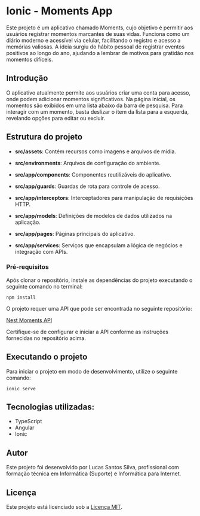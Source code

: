 # Ionic - Moments App

Este projeto é um aplicativo chamado Moments, cujo objetivo é permitir aos usuários registrar momentos marcantes de suas vidas. Funciona como um diário moderno e acessível via celular, facilitando o registro e acesso a memórias valiosas. A ideia surgiu do hábito pessoal de registrar eventos positivos ao longo do ano, ajudando a lembrar de motivos para gratidão nos momentos difíceis.


## Introdução

O aplicativo atualmente permite aos usuários criar uma conta para acesso, onde podem adicionar momentos significativos. Na página inicial, os momentos são exibidos em uma lista abaixo da barra de pesquisa. Para interagir com um momento, basta deslizar o item da lista para a esquerda, revelando opções para editar ou excluir.


## Estrutura do projeto

* **src/assets**: Contém recursos como imagens e arquivos de mídia.

* **src/environments**: Arquivos de configuração do ambiente.

* **src/app/components**: Componentes reutilizáveis do aplicativo.

* **src/app/guards**: Guardas de rota para controle de acesso.

* **src/app/interceptors**: Interceptadores para manipulação de requisições HTTP.

* **src/app/models**: Definições de modelos de dados utilizados na aplicação.

* **src/app/pages**: Páginas principais do aplicativo.

* **src/app/services**: Serviços que encapsulam a lógica de negócios e integração com APIs.


### Pré-requisitos

Após clonar o repositório, instale as dependências do projeto executando o seguinte comando no terminal:

```
npm install
```

O projeto requer uma API que pode ser encontrada no seguinte repositório:

[Nest Moments API](https://github.com/by-scottlucas/nest-moments-api.git)

Certifique-se de configurar e iniciar a API conforme as instruções fornecidas no repositório acima.


## Executando o projeto

Para iniciar o projeto em modo de desenvolvimento, utilize o seguinte comando:

```
ionic serve
```


## Tecnologias utilizadas:

* TypeScript
* Angular
* Ionic


## Autor

Este projeto foi desenvolvido por Lucas Santos Silva, profissional com formação técnica em Informática (Suporte) e Informática para Internet.


## Licença

Este projeto está licenciado sob a [Licença MIT](./LICENSE).